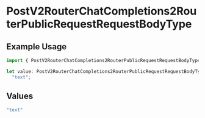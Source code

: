# PostV2RouterChatCompletions2RouterPublicRequestRequestBodyType

## Example Usage

```typescript
import { PostV2RouterChatCompletions2RouterPublicRequestRequestBodyType } from "orq-poc-typescript/models/operations";

let value: PostV2RouterChatCompletions2RouterPublicRequestRequestBodyType =
  "text";
```

## Values

```typescript
"text"
```